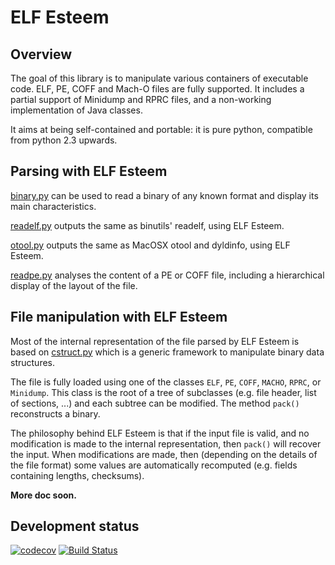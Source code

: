 # ELF Esteem #

## Overview

The goal of this library is to manipulate various containers of executable code.
ELF, PE, COFF and Mach-O files are fully supported.
It includes a partial support of Minidump and RPRC files, and a non-working implementation of Java classes.

It aims at being self-contained and portable: it is pure python, compatible from python 2.3 upwards.

## Parsing with ELF Esteem

[binary.py](elfesteem/binary.py)
can be used to read a binary of any known format and display its main characteristics.

[readelf.py](examples/readelf.py)
outputs the same as binutils' readelf, using ELF Esteem.

[otool.py](examples/otool.py)
outputs the same as MacOSX otool and dyldinfo, using ELF Esteem.

[readpe.py](examples/readpe.py)
analyses the content of a PE or COFF file, including a hierarchical display of the layout of the file.

## File manipulation with ELF Esteem

Most of the internal representation of the file parsed by ELF Esteem is based on [cstruct.py](elfesteem/cstruct.py) which is a generic framework to manipulate binary data structures.

The file is fully loaded using one of the classes `ELF`, `PE`, `COFF`, `MACHO`, `RPRC`, or `Minidump`. This class is the root of a tree of subclasses (e.g. file header, list of sections, ...) and each subtree can be modified. The method `pack()` reconstructs a binary.

The philosophy behind ELF Esteem is that if the input file is valid, and no modification is made to the internal representation, then `pack()` will recover the input.
When modifications are made, then (depending on the details of the file format) some values are automatically recomputed (e.g. fields containing lengths, checksums).

**More doc soon.**

## Development status

[![codecov](https://codecov.io/gh/LRGH/elfesteem/branch/master/graph/badge.svg)](https://codecov.io/gh/LRGH/elfesteem)
[![Build Status](https://travis-ci.org/LRGH/elfesteem.svg?branch=master)](https://travis-ci.org/LRGH/elfesteem)
